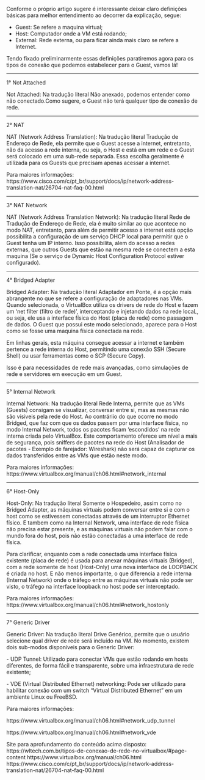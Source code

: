 


Conforme o próprio artigo sugere é interessante deixar claro definições básicas para melhor entendimento ao decorrer da explicação, segue:

   - Guest: Se refere a maquina virtual;
   - Host: Computador onde a VM está rodando;
   - External: Rede externa, ou para ficar ainda mais claro se refere a Internet.

<p>Tendo fixado preliminarmente essas definições paratiremos agora para os tipos de conexão que podemos estabelecer para o Guest, vamos lá!<p>


-------------------------------------------------------------------
1° Not Attached

   Not Attached: Na tradução literal Não anexado, podemos entender como não conectado.Como sugere, o Guest não terá qualquer tipo de conexão de rede.
   

-------------------------------------------------------------------
2° NAT

   <p>NAT (Network Address Translation): Na tradução literal Tradução de Endereço de Rede, ela permite que o Guest acesse a internet, entretanto, não da acesso a rede interna, ou seja, o Host e está em um rede e o Guest será colocado em uma sub-rede separada. Essa escolha geralmente é utilizada para os Guests que precisam apenas acessar a internet.<p>
   <p>Para maiores informações: https://www.cisco.com/c/pt_br/support/docs/ip/network-address-translation-nat/26704-nat-faq-00.html<p>


-------------------------------------------------------------------
3° NAT Network

   <p>NAT (Network Address Translation Network): Na tradução literal Rede de Tradução de Endereço de Rede, ela é muito similar ao que acontece no modo NAT, entretanto, para além de permitir acesso a internet está opção possibilita a configuração de um serviço DHCP local para permitir que o Guest tenha um IP interno. Isso possibilita, alem do acesso a redes externas, que outros Guests que estão na mesma rede se conectem a esta maquina (Se o serviço de Dynamic Host Configuration Protocol estiver configurado).<p>
   
    
-------------------------------------------------------------------
4° Bridged Adapter

   <p>Bridged Adapter: Na tradução literal Adaptador em Ponte, é a opção mais abrangente no que se refere a configuração de adaptadores nas VMs. Quando selecionada, o VirtualBox utiliza os drivers de rede do Host e fazem um ‘net filter (filtro de rede)’, interceptando e injetando dados na rede locaL, ou seja, ele usa a interface física do Host (placa de rede) como passagem de dados. O Guest que possui este modo selecionado, aparece para o Host como se fosse uma maquina física conectada na rede.<p>
  <p>Em linhas gerais, esta máquina consegue acessar a internet e também pertence a rede interna do Host, permitindo uma conexão SSH (Secure Shell) ou usar ferramentas como o SCP (Secure Copy).<p>
   <p>Isso é para necessidades de rede mais avançadas, como simulações de rede e servidores em execução em um Guest.<p>
   

-------------------------------------------------------------------   
5° Internal Network

   <p>Internal Network: Na tradução literal Rede Interna, permite que as VMs (Guests) consigam se visualizar, conversar entre si, mas as mesmas não são visiveis pela rede do Host. Ao contráriio do que ocorre no modo Bridged, que faz com que os dados passem por uma interface física, no modo Internal Network, todos os pacotes ficam ‘escondidos’ na rede interna criada pelo VirtualBox. Este comportamento oferece um nível a mais de segurança, pois sniffers de pacotes na rede do Host (Analisador de pacotes - Exemplo de farejador: Wireshark) não será capaz de capturar os dados transferidos entre as VMs que estão neste modo.<p>
   <p>Para maiores informações: https://www.virtualbox.org/manual/ch06.html#network_internal<p>


-------------------------------------------------------------------   
6° Host-Only

   <p>Host-Only: Na tradução literal Somente o Hospedeiro, assim como no Bridged Adapter, as máquinas virtuais podem conversar entre si e com o host como se estivessem conectadas através de um interruptor Ethernet físico. E tambem como na Internal Network, uma interface de rede física não precisa estar presente, e as máquinas virtuais não podem falar com o mundo fora do host, pois não estão conectadas a uma interface de rede física.<p>
   <p>Para clarificar, enquanto com a rede conectada uma interface física existente (placa de rede) é usada para anexar máquinas virtuais (Bridged), com a rede somente de host (Host-Only) uma nova interface de LOOPBACK é criada no host. E não menos importante, o que diferencia a rede interna (Internal Network) onde o tráfego entre as máquinas virtuais não pode ser visto, o tráfego na interface loopback no host pode ser interceptado.<p>
   <p>Para maiores informações: https://www.virtualbox.org/manual/ch06.html#network_hostonly<p>
      
 
-------------------------------------------------------------------   
7° Generic Driver

   <p>Generic Driver: Na tradução literal Drive Genérico, permite que o usuário selecione qual driver de rede será incluído na VM. No momento, existem dois sub-modos disponíveis para o Generic Driver:
   </p>- UDP Tunnel: Utilizado para conectar VMs que estão rodando em hosts diferentes, de forma fácil e transparente, sobre uma infraestrutura de rede existente;
   </p>- VDE (Virtual Distributed Ethernet) networking: Pode ser utilizado para habilitar conexão com um switch “Virtual Distributed Ethernet” em um ambiente Linux ou FreeBSD.
   </p>Para maiores informações:
      </p>https://www.virtualbox.org/manual/ch06.html#network_udp_tunnel
      </p>https://www.virtualbox.org/manual/ch06.html#network_vde
      

<p>Site para aprofundamento do conteúdo acima disposto:
https://wltech.com.br/tipos-de-conexao-de-rede-no-virtualbox/#page-content
https://www.virtualbox.org/manual/ch06.html
https://www.cisco.com/c/pt_br/support/docs/ip/network-address-translation-nat/26704-nat-faq-00.html<p>
